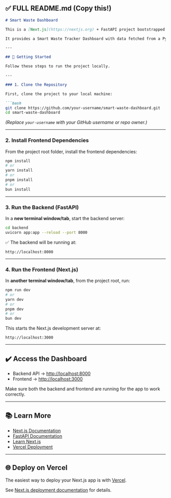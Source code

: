 
## ✅ **FULL README.md (Copy this!)**

````markdown
# Smart Waste Dashboard

This is a [Next.js](https://nextjs.org) + FastAPI project bootstrapped with [`create-next-app`](https://nextjs.org/docs/app/api-reference/cli/create-next-app).

It provides a Smart Waste Tracker Dashboard with data fetched from a Python FastAPI backend.

---

## 🚀 Getting Started

Follow these steps to run the project locally.

---

### 1. Clone the Repository

First, clone the project to your local machine:

```bash
git clone https://github.com/your-username/smart-waste-dashboard.git
cd smart-waste-dashboard
````

*(Replace `your-username` with your GitHub username or repo owner.)*

---

### 2. Install Frontend Dependencies

From the project root folder, install the frontend dependencies:

```bash
npm install
# or
yarn install
# or
pnpm install
# or
bun install
```

---

### 3. Run the Backend (FastAPI)

In a **new terminal window/tab**, start the backend server:

```bash
cd backend
uvicorn app:app --reload --port 8000
```

✅ The backend will be running at:

```
http://localhost:8000
```

---

### 4. Run the Frontend (Next.js)

In **another terminal window/tab**, from the project root, run:

```bash
npm run dev
# or
yarn dev
# or
pnpm dev
# or
bun dev
```

This starts the Next.js development server at:

```
http://localhost:3000
```

---

## ✔️ Access the Dashboard

* Backend API → [http://localhost:8000](http://localhost:8000)
* Frontend → [http://localhost:3000](http://localhost:3000)

Make sure both the backend and frontend are running for the app to work correctly.

---

## 📚 Learn More

* [Next.js Documentation](https://nextjs.org/docs)
* [FastAPI Documentation](https://fastapi.tiangolo.com/)
* [Learn Next.js](https://nextjs.org/learn)
* [Vercel Deployment](https://vercel.com/new?utm_medium=default-template&filter=next.js&utm_source=create-next-app&utm_campaign=create-next-app-readme)

---

## 🌐 Deploy on Vercel

The easiest way to deploy your Next.js app is with [Vercel](https://vercel.com/).

See [Next.js deployment documentation](https://nextjs.org/docs/app/building-your-application/deploying) for details.

````
````
